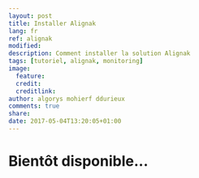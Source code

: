 ```yaml
---
layout: post
title: Installer Alignak
lang: fr
ref: alignak
modified:
description: Comment installer la solution Alignak
tags: [tutoriel, alignak, monitoring]
image:
  feature:
  credit:
  creditlink:
author: algorys mohierf ddurieux
comments: true
share:
date: 2017-05-04T13:20:05+01:00
---
```


# Bientôt disponible...
